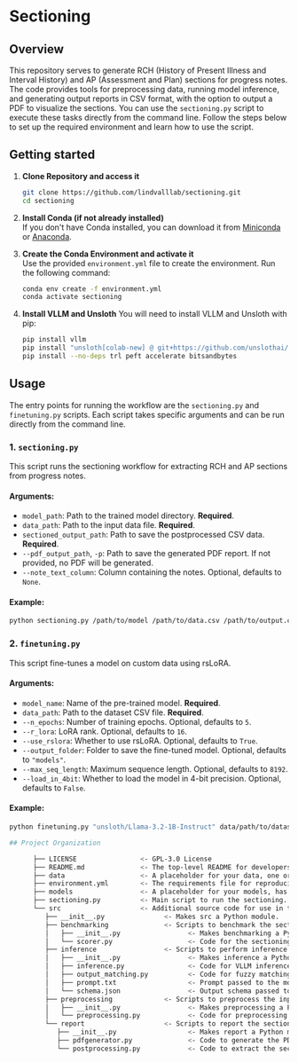 # Sectioning

## Overview
This repository serves to generate RCH (History of Present Illness and Interval History) and AP (Assessment and Plan) sections for progress notes. The code provides tools for preprocessing data, running model inference, and generating output reports in CSV format, with the option to output a PDF to visualize the sections. You can use the `sectioning.py` script to execute these tasks directly from the command line. Follow the steps below to set up the required environment and learn how to use the script.

## Getting started

1. **Clone Repository and access it**
   ```bash
   git clone https://github.com/lindvalllab/sectioning.git
   cd sectioning

2. **Install Conda (if not already installed)**  
   If you don't have Conda installed, you can download it from [Miniconda](https://docs.conda.io/en/latest/miniconda.html) or [Anaconda](https://www.anaconda.com/).

3. **Create the Conda Environment and activate it**  
   Use the provided `environment.yml` file to create the environment. Run the following command:
   ```bash
   conda env create -f environment.yml
   conda activate sectioning

4. **Install VLLM and Unsloth**
   You will need to install VLLM and Unsloth with pip:
   ```bash
   pip install vllm
   pip install "unsloth[colab-new] @ git+https://github.com/unslothai/unsloth.git"
   pip install --no-deps trl peft accelerate bitsandbytes

## Usage

The entry points for running the workflow are the `sectioning.py` and `finetuning.py` scripts. Each script takes specific arguments and can be run directly from the command line.

### 1. `sectioning.py`

This script runs the sectioning workflow for extracting RCH and AP sections from progress notes.

#### Arguments:
* `model_path`: Path to the trained model directory. **Required**.
* `data_path`: Path to the input data file. **Required**.
* `sectioned_output_path`: Path to save the postprocessed CSV data. **Required**.
* `--pdf_output_path`, `-p`: Path to save the generated PDF report. If not provided, no PDF will be generated.
* `--note_text_column`: Column containing the notes. Optional, defaults to `None`.

#### Example:
```bash
python sectioning.py /path/to/model /path/to/data.csv /path/to/output.csv --pdf_output_path /path/to/report.pdf --note_text_column "notes"
```

### 2. `finetuning.py`

This script fine-tunes a model on custom data using rsLoRA.

#### Arguments:
* `model_name`: Name of the pre-trained model. **Required**.
* `data_path`: Path to the dataset CSV file. **Required**.
* `--n_epochs`: Number of training epochs. Optional, defaults to `5`.
* `--r_lora`: LoRA rank. Optional, defaults to `16`.
* `--use_rslora`: Whether to use rsLoRA. Optional, defaults to `True`.
* `--output_folder`: Folder to save the fine-tuned model. Optional, defaults to `"models"`.
* `--max_seq_length`: Maximum sequence length. Optional, defaults to `8192`.
* `--load_in_4bit`: Whether to load the model in 4-bit precision. Optional, defaults to `False`.

#### Example:
```bash
python finetuning.py "unsloth/Llama-3.2-1B-Instruct" data/path/to/dataset.csv --n_epochs 5 --r_lora 16

## Project Organization

      ├── LICENSE                <- GPL-3.0 License
      ├── README.md              <- The top-level README for developers using this project.
      ├── data                   <- A placeholder for your data, one or several csv files.
      ├── environment.yml        <- The requirements file for reproducing the sectioning environment.
      ├── models                 <- A placeholder for your models, has to be readable by VLLM.
      ├── sectioning.py          <- Main script to run the sectioning. 
      └── src                    <- Additional source code for use in this project.
         ├── __init__.py               <- Makes src a Python module.
         ├── benchmarking              <- Scripts to benchmark the sectioning tool, when the ground truth is provided.
         │   ├── __init__.py                 <- Makes benchmarking a Python module.
         │   └── scorer.py                   <- Code for the sectioning scorer.
         ├── inference                 <- Scripts to perform inference using VLLM and fuzzy matching.
         │   ├── __init__.py                 <- Makes inference a Python module.
         │   ├── inference.py                <- Code for VLLM inference.
         │   ├── output_matching.py          <- Code for fuzzy matching between LLM outputs and input.
         │   ├── prompt.txt                  <- Prompt passed to the model, as a txt file.
         │   └── schema.json                 <- Output schema passed to the model, as a json file.
         ├── preprocessing             <- Scripts to preprocess the inputs before downstream processing. You can adapt this to your input format and structure.
         │   ├── __init__.py                 <- Makes preprocessing a Python module.
         │   └── preprocessing.py            <- Code for preprocessing the data.
         └── report                    <- Scripts to report the sections as pdf and csv file.
            ├── __init__.py                  <- Makes report a Python module.
            ├── pdfgenerator.py              <- Code to generate the PDF file with overlayed LLM sections.
            └── postprocessing.py            <- Code to extract the sections as text using indexes found with fuzzy matching.
